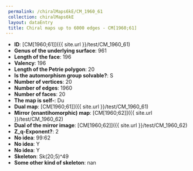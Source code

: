 ```yaml
--- 
 permalink: /chiralMaps6kE/CM_1960_61 
 collection: chiralMaps6kE
 layout: dataEntry
 title: Chiral maps up to 6000 edges - CM[1960;61]
---
```


- **ID**: [CM[1960;61]]({{ site.url }}/test/CM_1960_61)
- **Genus of the underlying surface**: 961
- **Length of the face**: 196
- **Valency**: 196
- **Length of the Petrie polygon**: 20
- **Is the automorphism group solvable?**: S
- **Number of vertices**: 20
- **Number of edges**: 1960
- **Number of faces**: 20
- **The map is self-**: Du
- **Dual map**: [CM[1960;61]]({{ site.url }}/test/CM_1960_61)
- **Mirror (enantihomorphic) map**: [CM[1960;62]]({{ site.url }}/test/CM_1960_62)
- **Dual of the mirror image**: [CM[1960;62]]({{ site.url }}/test/CM_1960_62)
- **Z_q-Exponent?**: 2
- **No idea**:  99:62
- **No idea**: Y
- **No idea**: Y
- **Skeleton**: Sk(20;5)^49
- **Some other kind of skeleton**: nan
